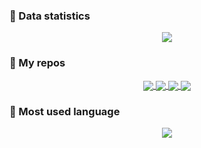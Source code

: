 <!-- ### Hi welcome 👋
 -->
<!--
**espectre/espectre** is a ✨ _special_ ✨ repository because its `README.md` (this file) appears on your GitHub profile.

Here are some ideas to get you started:

- 🔭 I’m currently working on ...
- 🌱 I’m currently learning ...
- 👯 I’m looking to collaborate on ...
- 🤔 I’m looking for help with ...
- 💬 Ask me about ...
- 📫 How to reach me: ...
- 😄 Pronouns: ...
- ⚡ Fun fact: ...
-->
### 🙈 Data statistics

<div align="center">
  <p>

  <a href="https://github.com/espectre">

  <img src="https://github-readme-stats.vercel.app/api?username=espectre&show_icons=true&theme=default&hide=contribs,issues" />
<!--   <img src="https://github-readme-stats.vercel.app/api/top-langs/?username=espectre&theme=radical&layout=compact&hide=glsl" />
 -->
  </a>
  
  </p>
</div>

### 🙈 My repos
<div align="center">
<a href="https://github.com/espectre/GCNs_on_imbalanced_datasets">
  <img align="center" src="https://github-readme-stats.vercel.app/api/pin/?username=espectre&repo=GCNs_on_imbalanced_datasets&cache_seconds=18000&theme=default_repocard" />
</a>

<a href="https://github.com/espectre/Algorithms_Engineer_Interview">
  <img align="center" src="https://github-readme-stats.vercel.app/api/pin/?username=espectre&repo=Algorithms_Engineer_Interview&cache_seconds=18000&theme=default_repocard" />
</a>

<a href="https://github.com/espectre/Object_Detection">
  <img align="center" src="https://github-readme-stats.vercel.app/api/pin/?username=espectre&repo=Object_Detection&cache_seconds=18000&theme=default_repocard" />
</a>

<a href="https://github.com/espectre/Facial_Attributes_MTL_Basiline">
  <img align="center" src="https://github-readme-stats.vercel.app/api/pin/?username=espectre&repo=Facial_Attributes_MTL_Basiline&cache_seconds=18000&theme=default_repocard" />
</a>
 
</div>


### 🙈 Most used language

<div align="center">
  <p>

  <a href="https://github.com/espectre">

<!--   <img src="https://github-readme-stats.vercel.app/api?username=espectre&show_icons=true&theme=radical&hide=contribs,issues" /> -->
  <img src="https://github-readme-stats.vercel.app/api/top-langs/?username=espectre&theme=default&layout=compact&hide=glsl" />

  </a>
  
  </p>
</div>
